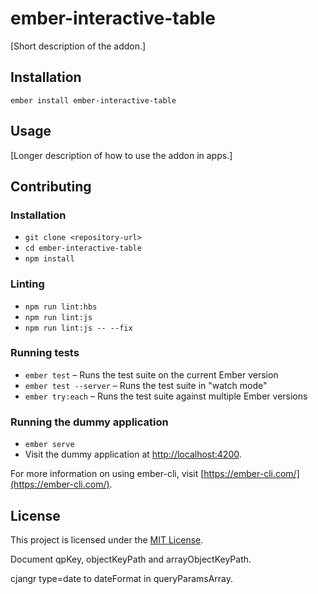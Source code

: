 ember-interactive-table
==============================================================================

[Short description of the addon.]

Installation
------------------------------------------------------------------------------

```
ember install ember-interactive-table
```


Usage
------------------------------------------------------------------------------

[Longer description of how to use the addon in apps.]


Contributing
------------------------------------------------------------------------------

### Installation

* `git clone <repository-url>`
* `cd ember-interactive-table`
* `npm install`

### Linting

* `npm run lint:hbs`
* `npm run lint:js`
* `npm run lint:js -- --fix`

### Running tests

* `ember test` – Runs the test suite on the current Ember version
* `ember test --server` – Runs the test suite in "watch mode"
* `ember try:each` – Runs the test suite against multiple Ember versions

### Running the dummy application

* `ember serve`
* Visit the dummy application at [http://localhost:4200](http://localhost:4200).

For more information on using ember-cli, visit [https://ember-cli.com/](https://ember-cli.com/).

License
------------------------------------------------------------------------------

This project is licensed under the [MIT License](LICENSE.md).


Document qpKey, objectKeyPath and arrayObjectKeyPath.

cjangr type=date to dateFormat in queryParamsArray.